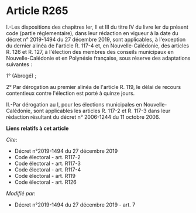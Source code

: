# Article R265

I.-Les dispositions des chapitres Ier, II et III du titre IV du livre Ier du présent code (partie réglementaire), dans leur
rédaction en vigueur à la date du décret n° 2019-1494 du 27 décembre 2019, sont applicables, à l'exception du dernier alinéa
de l'article R. 117-4 et, en Nouvelle-Calédonie, des articles R. 126 et R. 127, à l'élection des membres des conseils
municipaux en Nouvelle-Calédonie et en Polynésie française, sous réserve des adaptations suivantes : 

1° (Abrogé) ; 

2° Par dérogation au premier alinéa de l'article R. 119, le délai de recours contentieux contre l'élection est porté à quinze
jours. 

II.-Par dérogation au I, pour les élections municipales en Nouvelle-Calédonie, sont applicables les articles R. 117-2 et R.
117-3 dans leur rédaction résultant du décret n° 2006-1244 du 11 octobre 2006.

**Liens relatifs à cet article**

_Cite_:

  - Décret n°2019-1494 du 27 décembre 2019
  - Code électoral - art. R117-2
  - Code électoral - art. R117-3
  - Code électoral - art. R117-4
  - Code électoral - art. R119
  - Code électoral - art. R126

_Modifié par_:

  - Décret n°2019-1494 du 27 décembre 2019 - art. 7
